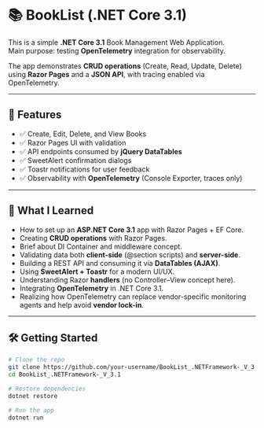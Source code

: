 ﻿# 📚 BookList (.NET Core 3.1)

This is a simple **.NET Core 3.1** Book Management Web Application.  
Main purpose: testing **OpenTelemetry** integration for observability.  

The app demonstrates **CRUD operations** (Create, Read, Update, Delete) using **Razor Pages** and a **JSON API**, with tracing enabled via OpenTelemetry.

---

## 🚀 Features

- ✅ Create, Edit, Delete, and View Books  
- ✅ Razor Pages UI with validation  
- ✅ API endpoints consumed by **jQuery DataTables**  
- ✅ SweetAlert confirmation dialogs  
- ✅ Toastr notifications for user feedback  
- ✅ Observability with **OpenTelemetry** (Console Exporter, traces only)  

---

## 🎯 What I Learned

- How to set up an **ASP.NET Core 3.1** app with Razor Pages + EF Core.  
- Creating **CRUD operations** with Razor Pages.  
- Brief about DI Container and middleware concept.
- Validating data both **client-side** (@section scripts) and **server-side**.  
- Building a REST API and consuming it via **DataTables (AJAX)**.  
- Using **SweetAlert + Toastr** for a modern UI/UX.  
- Understanding Razor **handlers** (no Controller–View concept here).  
- Integrating **OpenTelemetry** in .NET Core 3.1.  
- Realizing how OpenTelemetry can replace vendor-specific monitoring agents and help avoid **vendor lock-in**.  

---

## 🛠️ Getting Started

```bash
# Clone the repo
git clone https://github.com/your-username/BookList_.NETFramework-_V_3.1.git
cd BookList_.NETFramework-_V_3.1

# Restore dependencies
dotnet restore

# Run the app
dotnet run
```


